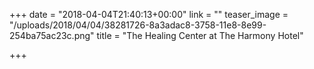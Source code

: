 +++
date = "2018-04-04T21:40:13+00:00"
link = ""
teaser_image = "/uploads/2018/04/04/38281726-8a3adac8-3758-11e8-8e99-254ba75ac23c.png"
title = "The Healing Center at The Harmony Hotel"

+++

